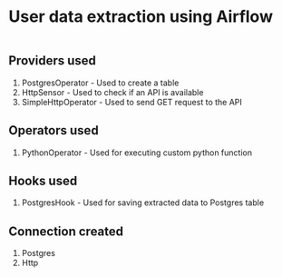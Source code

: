# User data extraction using Airflow
<img href='./assets/users_dag.png'>

## Providers used
1. PostgresOperator - Used to create a table
2. HttpSensor - Used to check if an API is available
3. SimpleHttpOperator - Used to send GET request to the API

## Operators used
1. PythonOperator - Used for executing custom python function

## Hooks used
1. PostgresHook - Used for saving extracted data to Postgres table

## Connection created
1. Postgres
2. Http
